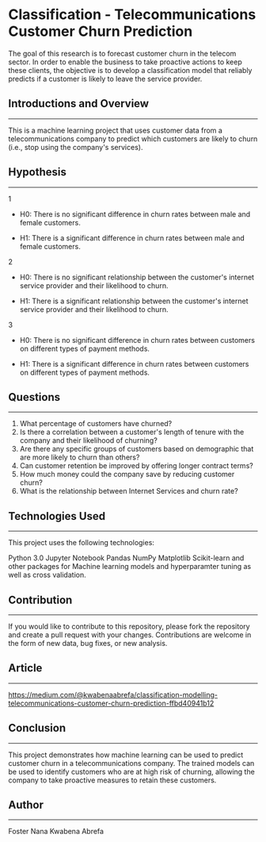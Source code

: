# Classification - Telecommunications Customer Churn Prediction
The goal of this research is to forecast customer churn in the telecom sector. In order to enable the business to take proactive actions to keep these clients, the objective is to develop a classification model that reliably predicts if a customer is likely to leave the service provider.


## Introductions and Overview
----
This is a machine learning project that uses customer data from a telecommunications company to predict which customers are likely to churn (i.e., stop using the company's services).


## Hypothesis
----
1
- H0: There is no significant difference in churn rates between male and female customers.

- H1: There is a significant difference in churn rates between male and female customers.

2
- H0: There is no significant relationship between the customer's internet service provider and their likelihood to churn.

- H1: There is a significant relationship between the customer's internet service provider and their likelihood to churn.

3
- H0: There is no significant difference in churn rates between customers on different types of payment methods.

- H1: There is a significant difference in churn rates between customers on different types of payment methods.

## Questions
----
1. What percentage of customers have churned?
2. Is there a correlation between a customer's length of tenure with the company and their likelihood of churning?
3. Are there any specific groups of customers based on demographic that are more likely to churn than others?
4. Can customer retention be improved by offering longer contract terms?
5. How much money could the company save by reducing customer churn?
6. What is the relationship between Internet Services and churn rate?


## Technologies Used
----
This project uses the following technologies:

Python 3.0
Jupyter Notebook
Pandas
NumPy
Matplotlib
Scikit-learn
and other packages for Machine learning models and hyperparamter tuning as well as cross validation.

## Contribution
----
If you would like to contribute to this repository, please fork the repository and create a pull request with your changes. Contributions are welcome in the form of new data, bug fixes, or new analysis.

## Article
----
https://medium.com/@kwabenaabrefa/classification-modelling-telecommunications-customer-churn-prediction-ffbd40941b12


## Conclusion
----
This project demonstrates how machine learning can be used to predict customer churn in a telecommunications company. The trained models can be used to identify customers who are at high risk of churning, allowing the company to take proactive measures to retain these customers.


## Author
---
Foster Nana Kwabena Abrefa